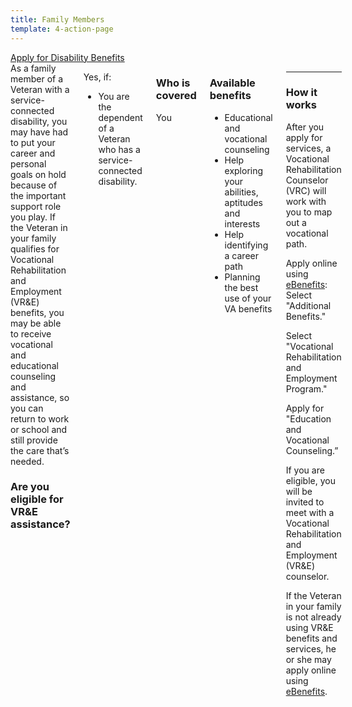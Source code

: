 ```yaml
---
title: Family Members
template: 4-action-page
---
```


<div class="main" role="main" markdown="0">

<div class="action-bar">
  <div class="row">
    <div class="small-12 columns">
      <a class="usa-button-primary va-button-primary" href="/disability-benefits/apply-for-benefits/">Apply for Disability Benefits</a>
    </div>
  </div>
</div>

<div class="section one" markdown="0">
<div class="primary" markdown="0">
<div class="row" markdown="0">
<div class="small-12 medium-8 columns">


<div markdown="1">
As a family member of a Veteran with a service-connected disability, you may have had to put your career and personal goals on hold because of the important support role you play. If the Veteran in your family qualifies for Vocational Rehabilitation and Employment (VR&amp;E) benefits, you may be able to receive vocational and educational counseling and assistance, so you can return to work or school and still provide the care that’s needed. 

### Are you eligible for VR&E assistance? 

</div>


<div class="call-out" markdown="1">

Yes, if: 

- You are the dependent of a Veteran who has a service-connected disability.

</div>

<div markdown="1">

### Who is covered
You 

</div>

<div markdown="1">

### Available benefits

- Educational and vocational counseling
- Help exploring your abilities, aptitudes and interests
- Help identifying a career path 
- Planning the best use of your VA benefits 

</div>

<div markdown="1">

---------------------------------------------

### How it works
 After you apply for services, a Vocational Rehabilitation Counselor (VRC) will work with you to map out a vocational path. 
 
Apply online using [eBenefits](https://www.ebenefits.va.gov/ebenefits/about/feature?feature=disability-compensation):
Select "Additional Benefits." 

Select "Vocational Rehabilitation and Employment Program." 

Apply for "Education and Vocational Counseling.”

If you are eligible, you will be invited to meet with a Vocational Rehabilitation and Employment (VR&E) counselor. 

If the Veteran in your family is not already using VR&E benefits and services, he or she may apply online using [eBenefits](https://www.ebenefits.va.gov/ebenefits/about/feature?feature=disability-compensation).

</div>

</div>
</div>
</div>
</div>


